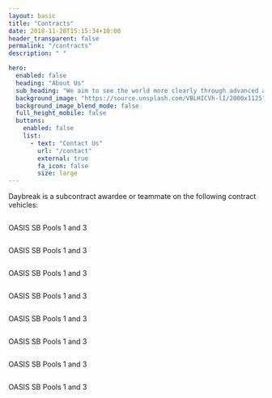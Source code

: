 ```yaml
---
layout: basic
title: "Contracts"
date: 2018-11-28T15:15:34+10:00
header_transparent: false
permalink: "/contracts"
description: " "

hero:
  enabled: false
  heading: "About Us"
  sub_heading: "We aim to see the world more clearly through advanced analytics. Our work with energy, environmental, and public safety clients has shown that bringing modern data analytics and visualization into business processes helps everyone make smarter resource allocation decisions."
  background_image: "https://source.unsplash.com/VBLHICVh-lI/2000x1125"
  background_image_blend_mode: false
  full_height_mobile: false
  buttons:
    enabled: false
    list:
      - text: "Contact Us"
        url: "/contact"
        external: true
        fa_icon: false
        size: large   
---
```

Daybreak is a subcontract awardee or teammate on the following contract vehicles:  

 
<div class="row justify-content-center align-items-center">
<div class="col-6 col-lg-4 text-center mb-1 mt-1">
<img class="my-0" src="http://nebula.wsimg.com/a3f054f82319f532ae0a03477a46979b?AccessKeyId=8818DF1482B341266805&disposition=0&alloworigin=1" alt="">
<p>OASIS SB Pools 1 and 3</p>
</div>
<div class="col-6 col-lg-4 text-center mb-1 mt-1">
<img class="my-0" src="http://nebula.wsimg.com/582eee95312e407cd5fb9b2c4d71a24f?AccessKeyId=8818DF1482B341266805&disposition=0&alloworigin=1" alt="">
<p>OASIS SB Pools 1 and 3</p>
</div>
<div class="col-6 col-lg-4 text-center mb-1 mt-1">
<img class="my-0" src="http://nebula.wsimg.com/21e161c2975b00874513749f6e20a2ba?AccessKeyId=8818DF1482B341266805&disposition=0&alloworigin=1" alt="">
<p>OASIS SB Pools 1 and 3</p>
</div>

<div class="col-6 col-lg-4 text-center mb-1 mt-1">
<img class="my-0" src="http://nebula.wsimg.com/bfdd38bcd142404eef246609436b88da?AccessKeyId=8818DF1482B341266805&disposition=0&alloworigin=1" alt="">
<p>OASIS SB Pools 1 and 3</p>
</div>
<div class="col-6 col-lg-4 text-center mb-1 mt-1">
<img class="my-0" src="http://nebula.wsimg.com/d72e61882666c403760e30d377ab3988?AccessKeyId=8818DF1482B341266805&disposition=0&alloworigin=1" alt="">
<p>OASIS SB Pools 1 and 3</p>
</div>
<div class="col-6 col-lg-4 text-center mb-1 mt-1">
<img class="my-0" src="http://nebula.wsimg.com/cafe7138bd92d70481a9189782c1d2ba?AccessKeyId=8818DF1482B341266805&disposition=0&alloworigin=1" alt="">
<p>OASIS SB Pools 1 and 3</p>
</div>
<div class="col-6 col-lg-4 text-center mb-1 mt-1">
<img class="my-0" src="http://nebula.wsimg.com/80398c24a98e79dd731d32e72d7e961d?AccessKeyId=8818DF1482B341266805&disposition=0&alloworigin=1" alt="">
<p>OASIS SB Pools 1 and 3</p>
</div>
<div class="col-6 col-lg-4 text-center mb-1 mt-1">
<img class="my-0" src="http://nebula.wsimg.com/9f12d868b4a7a0a7e753190650d4c4ca?AccessKeyId=8818DF1482B341266805&disposition=0&alloworigin=1" alt="">
<p>OASIS SB Pools 1 and 3</p>
</div>


</div>

               

